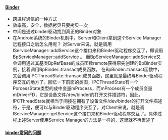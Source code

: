 #### [Binder](https://lgq895767507.github.io/2019/12/20/binder/)
  * 跨进程通信的一种方式
  * 效率高，安全，数据拷贝只要拷贝一次
  * 中间是通过binder驱动找到真正的Binder对象
  * 在Android系统的Binder机制中，Server和Client拿到这个Service Manager远程接口之后怎么用呢？ 对Server来说，就是调用IServiceManager::addService这个接口来和Binder驱动程序交互了，即调用BpServiceManager::addService 。
而BpServiceManager::addService又会调用通过其基类BpRefBase的成员函数remote获得原先创建的BpBinder实例，接着调用BpBinder::transact成员函数。
在BpBinder::transact函数中，又会调用IPCThreadState::transact成员函数，这里就是最终与Binder驱动程序交互的地方了。回忆一下前面的类图，IPCThreadState有一个PorcessState类型的成中变量mProcess，而mProcess有一个成员变量mDriverFD，它是设备文件/dev/binder的打开文件描述符，因此，IPCThreadState就相当于间接在拥有了设备文件/dev/binder的打开文件描述符，于是，便可以与Binder驱动程序交互了。对Client来说，就是调IServiceManager::getService这个接口来和Binder驱动程序交互了。具体过程上述Server使用Service Manager的方法是一样的，这里就不再累述了

#### [binder常问的问题](https://www.jianshu.com/p/adaa1a39a274)
